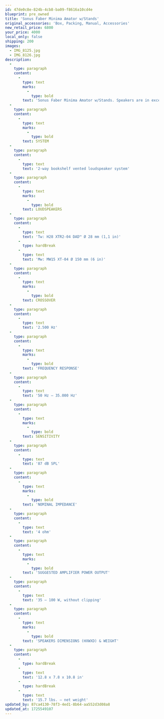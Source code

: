 ```yaml
---
id: 47de0c8e-824b-4cb8-ba09-f8616a10cd4e
blueprint: pre_owned
title: 'Sonus Faber Minima Amator w/Stands'
original_accessories: 'Box, Packing, Manual, Accessories'
new_retail_price: 6800
your_price: 4000
local_only: false
shipping: 200
images:
  - IMG_8125.jpg
  - IMG_8126.jpg
description:
  -
    type: paragraph
    content:
      -
        type: text
        marks:
          -
            type: bold
        text: 'Sonus Faber Minima Amator w/Stands. Speakers are in excellent condition with original boxes, packing and accessories. Speakers sell as new for $6,800.00. Walnut finish. '
  -
    type: paragraph
    content:
      -
        type: text
        marks:
          -
            type: bold
        text: SYSTEM
  -
    type: paragraph
    content:
      -
        type: text
        text: '2-way bookshelf vented loudspeaker system'
  -
    type: paragraph
    content:
      -
        type: text
        marks:
          -
            type: bold
        text: LOUDSPEAKERS
  -
    type: paragraph
    content:
      -
        type: text
        text: 'Tw: H28 XTR2-04 DAD™ Ø 28 mm (1,1 in)'
      -
        type: hardBreak
      -
        type: text
        text: 'Mw: MW15 XT-04 Ø 150 mm (6 in)'
  -
    type: paragraph
    content:
      -
        type: text
        marks:
          -
            type: bold
        text: CROSSOVER
  -
    type: paragraph
    content:
      -
        type: text
        text: '2.500 Hz'
  -
    type: paragraph
    content:
      -
        type: text
        marks:
          -
            type: bold
        text: 'FREQUENCY RESPONSE'
  -
    type: paragraph
    content:
      -
        type: text
        text: '50 Hz – 35.000 Hz'
  -
    type: paragraph
    content:
      -
        type: text
        marks:
          -
            type: bold
        text: SENSITIVITY
  -
    type: paragraph
    content:
      -
        type: text
        text: '87 dB SPL'
  -
    type: paragraph
    content:
      -
        type: text
        marks:
          -
            type: bold
        text: 'NOMINAL IMPEDANCE'
  -
    type: paragraph
    content:
      -
        type: text
        text: '4 ohm'
  -
    type: paragraph
    content:
      -
        type: text
        marks:
          -
            type: bold
        text: 'SUGGESTED AMPLIFIER POWER OUTPUT'
  -
    type: paragraph
    content:
      -
        type: text
        text: '35 – 100 W, without clipping'
  -
    type: paragraph
    content:
      -
        type: text
        marks:
          -
            type: bold
        text: 'SPEAKERS DIMENSIONS (HXWXD) & WEIGHT'
  -
    type: paragraph
    content:
      -
        type: hardBreak
      -
        type: text
        text: '12.8 x 7.8 x 10.8 in'
      -
        type: hardBreak
      -
        type: text
        text: '15.7 lbs. – net weight'
updated_by: 87ca4130-78f3-4ed1-8b64-aa552d3d08a8
updated_at: 1725549107
---
```

